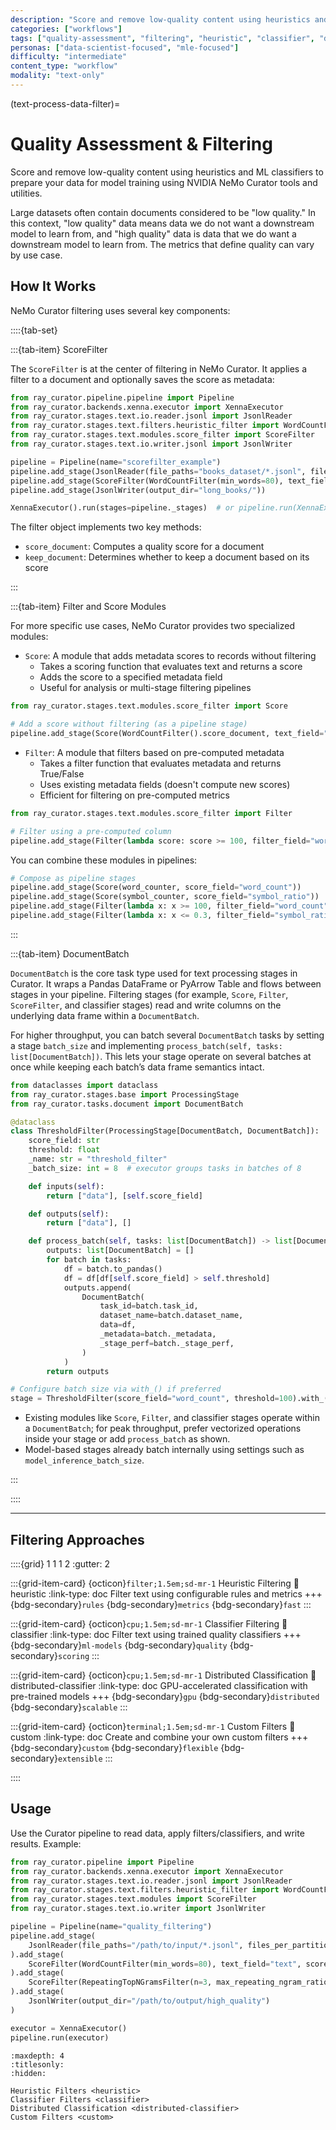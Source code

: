 ```yaml
---
description: "Score and remove low-quality content using heuristics and ML classifiers with comprehensive filtering capabilities"
categories: ["workflows"]
tags: ["quality-assessment", "filtering", "heuristic", "classifier", "distributed", "scoring"]
personas: ["data-scientist-focused", "mle-focused"]
difficulty: "intermediate"
content_type: "workflow"
modality: "text-only"
---
```


(text-process-data-filter)=

# Quality Assessment & Filtering

Score and remove low-quality content using heuristics and ML classifiers to prepare your data for model training using NVIDIA NeMo Curator tools and utilities.

Large datasets often contain documents considered to be "low quality." In this context, "low quality" data means data we do not want a downstream model to learn from, and "high quality" data is data that we do want a downstream model to learn from. The metrics that define quality can vary by use case.

## How It Works

NeMo Curator filtering uses several key components:

::::{tab-set}

:::{tab-item} ScoreFilter

The `ScoreFilter` is at the center of filtering in NeMo Curator. It applies a filter to a document and optionally saves the score as metadata:

```python
from ray_curator.pipeline.pipeline import Pipeline
from ray_curator.backends.xenna.executor import XennaExecutor
from ray_curator.stages.text.io.reader.jsonl import JsonlReader
from ray_curator.stages.text.filters.heuristic_filter import WordCountFilter
from ray_curator.stages.text.modules.score_filter import ScoreFilter
from ray_curator.stages.text.io.writer.jsonl import JsonlWriter

pipeline = Pipeline(name="scorefilter_example")
pipeline.add_stage(JsonlReader(file_paths="books_dataset/*.jsonl", files_per_partition=4))
pipeline.add_stage(ScoreFilter(WordCountFilter(min_words=80), text_field="text", score_field="word_count"))
pipeline.add_stage(JsonlWriter(output_dir="long_books/"))

XennaExecutor().run(stages=pipeline._stages)  # or pipeline.run(XennaExecutor())
```

The filter object implements two key methods:

- `score_document`: Computes a quality score for a document
- `keep_document`: Determines whether to keep a document based on its score

:::

:::{tab-item} Filter and Score Modules

For more specific use cases, NeMo Curator provides two specialized modules:

- `Score`: A module that adds metadata scores to records without filtering
  - Takes a scoring function that evaluates text and returns a score
  - Adds the score to a specified metadata field
  - Useful for analysis or multi-stage filtering pipelines
  
```python
from ray_curator.stages.text.modules.score_filter import Score

# Add a score without filtering (as a pipeline stage)
pipeline.add_stage(Score(WordCountFilter().score_document, text_field="text", score_field="word_count"))
```

- `Filter`: A module that filters based on pre-computed metadata
  - Takes a filter function that evaluates metadata and returns True/False
  - Uses existing metadata fields (doesn't compute new scores)
  - Efficient for filtering on pre-computed metrics
  
```python
from ray_curator.stages.text.modules.score_filter import Filter

# Filter using a pre-computed column
pipeline.add_stage(Filter(lambda score: score >= 100, filter_field="word_count"))
```

You can combine these modules in pipelines:

```python
# Compose as pipeline stages
pipeline.add_stage(Score(word_counter, score_field="word_count"))
pipeline.add_stage(Score(symbol_counter, score_field="symbol_ratio"))
pipeline.add_stage(Filter(lambda x: x >= 100, filter_field="word_count"))
pipeline.add_stage(Filter(lambda x: x <= 0.3, filter_field="symbol_ratio"))
```

:::

:::{tab-item} DocumentBatch

`DocumentBatch` is the core task type used for text processing stages in Curator. It wraps a Pandas DataFrame or PyArrow Table and flows between stages in your pipeline. Filtering stages (for example, `Score`, `Filter`, `ScoreFilter`, and classifier stages) read and write columns on the underlying data frame within a `DocumentBatch`.

For higher throughput, you can batch several `DocumentBatch` tasks by setting a stage `batch_size` and implementing `process_batch(self, tasks: list[DocumentBatch])`. This lets your stage operate on several batches at once while keeping each batch’s data frame semantics intact.

```python
from dataclasses import dataclass
from ray_curator.stages.base import ProcessingStage
from ray_curator.tasks.document import DocumentBatch

@dataclass
class ThresholdFilter(ProcessingStage[DocumentBatch, DocumentBatch]):
    score_field: str
    threshold: float
    _name: str = "threshold_filter"
    _batch_size: int = 8  # executor groups tasks in batches of 8

    def inputs(self):
        return ["data"], [self.score_field]

    def outputs(self):
        return ["data"], []

    def process_batch(self, tasks: list[DocumentBatch]) -> list[DocumentBatch]:
        outputs: list[DocumentBatch] = []
        for batch in tasks:
            df = batch.to_pandas()
            df = df[df[self.score_field] > self.threshold]
            outputs.append(
                DocumentBatch(
                    task_id=batch.task_id,
                    dataset_name=batch.dataset_name,
                    data=df,
                    _metadata=batch._metadata,
                    _stage_perf=batch._stage_perf,
                )
            )
        return outputs

# Configure batch size via with_() if preferred
stage = ThresholdFilter(score_field="word_count", threshold=100).with_(batch_size=8)
```

- Existing modules like `Score`, `Filter`, and classifier stages operate within a `DocumentBatch`; for peak throughput, prefer vectorized operations inside your stage or add `process_batch` as shown.
- Model-based stages already batch internally using settings such as `model_inference_batch_size`.

:::

::::

---

## Filtering Approaches

::::{grid} 1 1 1 2
:gutter: 2

:::{grid-item-card} {octicon}`filter;1.5em;sd-mr-1` Heuristic Filtering
:link: heuristic
:link-type: doc
Filter text using configurable rules and metrics
+++
{bdg-secondary}`rules`
{bdg-secondary}`metrics`
{bdg-secondary}`fast`
:::

:::{grid-item-card} {octicon}`cpu;1.5em;sd-mr-1` Classifier Filtering
:link: classifier
:link-type: doc
Filter text using trained quality classifiers
+++
{bdg-secondary}`ml-models`
{bdg-secondary}`quality`
{bdg-secondary}`scoring`
:::

:::{grid-item-card} {octicon}`cpu;1.5em;sd-mr-1` Distributed Classification
:link: distributed-classifier
:link-type: doc
GPU-accelerated classification with pre-trained models
+++
{bdg-secondary}`gpu`
{bdg-secondary}`distributed`
{bdg-secondary}`scalable`
:::

:::{grid-item-card} {octicon}`terminal;1.5em;sd-mr-1` Custom Filters
:link: custom
:link-type: doc
Create and combine your own custom filters
+++
{bdg-secondary}`custom`
{bdg-secondary}`flexible`
{bdg-secondary}`extensible`
:::

::::

## Usage

Use the Curator pipeline to read data, apply filters/classifiers, and write results. Example:

```python
from ray_curator.pipeline import Pipeline
from ray_curator.backends.xenna.executor import XennaExecutor
from ray_curator.stages.text.io.reader.jsonl import JsonlReader
from ray_curator.stages.text.filters.heuristic_filter import WordCountFilter, RepeatingTopNGramsFilter
from ray_curator.stages.text.modules import ScoreFilter
from ray_curator.stages.text.io.writer import JsonlWriter

pipeline = Pipeline(name="quality_filtering")
pipeline.add_stage(
    JsonlReader(file_paths="/path/to/input/*.jsonl", files_per_partition=4)
).add_stage(
    ScoreFilter(WordCountFilter(min_words=80), text_field="text", score_field="word_count")
).add_stage(
    ScoreFilter(RepeatingTopNGramsFilter(n=3, max_repeating_ngram_ratio=0.18), text_field="text")
).add_stage(
    JsonlWriter(output_dir="/path/to/output/high_quality")
)

executor = XennaExecutor()
pipeline.run(executor)
```

```{toctree}
:maxdepth: 4
:titlesonly:
:hidden:

Heuristic Filters <heuristic>
Classifier Filters <classifier>
Distributed Classification <distributed-classifier>
Custom Filters <custom>
```
